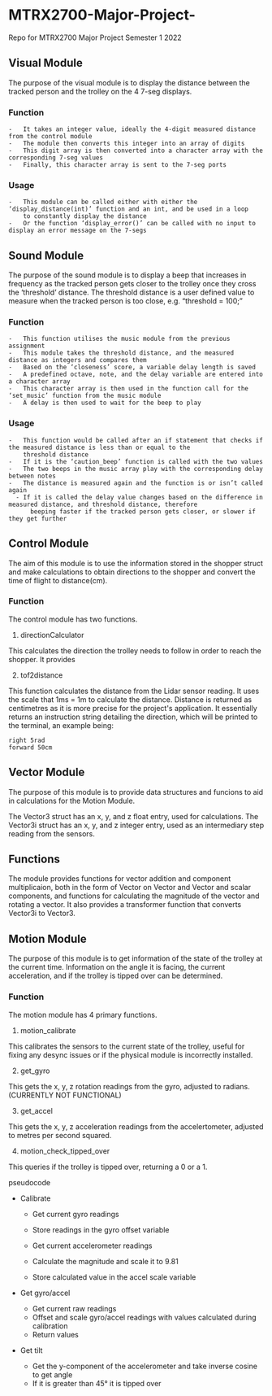 # MTRX2700-Major-Project-
Repo for MTRX2700 Major Project Semester 1 2022

## Visual Module
  The purpose of the visual module is to display the distance between the tracked person and the trolley on the 4 7-seg displays. 

  ### Function
    -	It takes an integer value, ideally the 4-digit measured distance from the control module
    -	The module then converts this integer into an array of digits
    -	This digit array is then converted into a character array with the corresponding 7-seg values
    -	Finally, this character array is sent to the 7-seg ports
  ### Usage
    -	This module can be called either with either the ‘display_distance(int)’ function and an int, and be used in a loop 
        to constantly display the distance 
    -	Or the function ‘display_error()’ can be called with no input to display an error message on the 7-segs

## Sound Module
  The purpose of the sound module is to display a beep that increases in frequency as the tracked person gets closer to the trolley once they cross the ‘threshold’ 
  distance. The threshold distance is a user defined value to measure when the tracked person is too close, e.g. “threshold = 100;”
  
  ### Function
    -	This function utilises the music module from the previous assignment 
    -	This module takes the threshold distance, and the measured distance as integers and compares them
    -	Based on the ‘closeness’ score, a variable delay length is saved
    -	A predefined octave, note, and the delay variable are entered into a character array
    -	This character array is then used in the function call for the ‘set_music’ function from the music module 
    -	A delay is then used to wait for the beep to play

  ### Usage
    -	This function would be called after an if statement that checks if the measured distance is less than or equal to the  
        threshold distance
    -	If it is the ‘caution_beep’ function is called with the two values
    -	The two beeps in the music array play with the corresponding delay between notes
    -	The distance is measured again and the function is or isn’t called again
      - If it is called the delay value changes based on the difference in measured distance, and threshold distance, therefore  
          beeping faster if the tracked person gets closer, or slower if they get further

## Control Module
  The aim of this module is to use the information stored in the shopper struct and make calculations to obtain directions to the shopper and convert the time of flight to distance(cm).
  
  ### Function
  The control module has two functions.
  1. directionCalculator
  
  This calculates the direction the trolley needs to follow in order to reach the shopper. It provides 
 
 
  2. tof2distance
  
  This function calculates the distance from the Lidar sensor reading. It uses the scale that 1ms = 1m to calculate the distance. Distance is returned as centimetres as it is more precise for the project's application. It essentially returns an instruction string detailing the direction, which will be printed to the terminal, an example being:
  
    right 5rad
    forward 50cm
    
## Vector Module
  The purpose of this module is to provide data structures and funcions to aid in calculations for the Motion Module.
  
  The Vector3 struct has an x, y, and z float entry, used for calculations.
  The Vector3i struct has an x, y, and z integer entry, used as an intermediary step reading from the sensors.
  
  ## Functions
  The module provides functions for vector addition and component multiplicaion, both in the form of Vector on Vector and Vector and scalar components, and functions for calculating the magnitude of the vector and rotating a vector.
  It also provides a transformer function that converts Vector3i to Vector3.  
    
## Motion Module
  The purpose of this module is to get information of the state of the trolley at the current time.  Information on the angle it is facing, the current acceleration, and if the trolley is tipped over can be determined.
  
  ### Function
  The motion module has 4 primary functions.
  
  1. motion_calibrate
  
  This calibrates the sensors to the current state of the trolley, useful for fixing any desync issues or if the physical module is incorrectly installed.
  
  2. get_gyro

  This gets the x, y, z rotation readings from the gyro, adjusted to radians.  (CURRENTLY NOT FUNCTIONAL)
  
  3. get_accel
  
  This gets the x, y, z acceleration readings from the accelertometer, adjusted to metres per second squared.
  
  4. motion_check_tipped_over
  
  This queries if the trolley is tipped over, returning a 0 or a 1.

pseudocode
- Calibrate
    - Get current gyro readings
    - Store readings in the gyro offset variable

    - Get current accelerometer readings
    - Calculate the magnitude and scale it to 9.81
    - Store calculated value in the accel scale variable

- Get gyro/accel
    - Get current raw readings
    - Offset and scale gyro/accel readings with values calculated during calibration
    - Return values

- Get tilt
    - Get the y-component of the accelerometer and take inverse cosine to get angle
    - If it is greater than 45° it is tipped over

  

